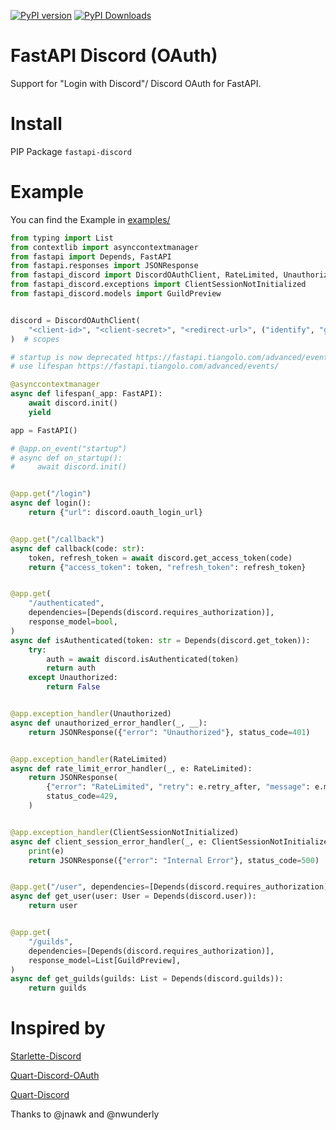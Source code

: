 [![PyPI version](https://badge.fury.io/py/fastapi-discord.svg)](https://badge.fury.io/py/fastapi-discord)
[![PyPI Downloads](https://img.shields.io/pypi/dm/fastapi-discord.svg)](https://pypi.org/project/fastapi-discord)

# FastAPI Discord (OAuth)
Support for "Login with Discord"/ Discord OAuth for FastAPI.
# Install
PIP Package `fastapi-discord`
# Example
You can find the Example in [examples/](https://github.com/Tert0/fastapi-discord/tree/master/examples)
```py
from typing import List
from contextlib import asynccontextmanager
from fastapi import Depends, FastAPI
from fastapi.responses import JSONResponse
from fastapi_discord import DiscordOAuthClient, RateLimited, Unauthorized, User
from fastapi_discord.exceptions import ClientSessionNotInitialized
from fastapi_discord.models import GuildPreview


discord = DiscordOAuthClient(
    "<client-id>", "<client-secret>", "<redirect-url>", ("identify", "guilds", "email")
)  # scopes

# startup is now deprecated https://fastapi.tiangolo.com/advanced/events/#alternative-events-deprecated
# use lifespan https://fastapi.tiangolo.com/advanced/events/

@asynccontextmanager
async def lifespan(_app: FastAPI):
    await discord.init()
    yield

app = FastAPI()

# @app.on_event("startup")
# async def on_startup():
#     await discord.init()


@app.get("/login")
async def login():
    return {"url": discord.oauth_login_url}


@app.get("/callback")
async def callback(code: str):
    token, refresh_token = await discord.get_access_token(code)
    return {"access_token": token, "refresh_token": refresh_token}


@app.get(
    "/authenticated",
    dependencies=[Depends(discord.requires_authorization)],
    response_model=bool,
)
async def isAuthenticated(token: str = Depends(discord.get_token)):
    try:
        auth = await discord.isAuthenticated(token)
        return auth
    except Unauthorized:
        return False


@app.exception_handler(Unauthorized)
async def unauthorized_error_handler(_, __):
    return JSONResponse({"error": "Unauthorized"}, status_code=401)


@app.exception_handler(RateLimited)
async def rate_limit_error_handler(_, e: RateLimited):
    return JSONResponse(
        {"error": "RateLimited", "retry": e.retry_after, "message": e.message},
        status_code=429,
    )


@app.exception_handler(ClientSessionNotInitialized)
async def client_session_error_handler(_, e: ClientSessionNotInitialized):
    print(e)
    return JSONResponse({"error": "Internal Error"}, status_code=500)


@app.get("/user", dependencies=[Depends(discord.requires_authorization)], response_model=User)
async def get_user(user: User = Depends(discord.user)):
    return user


@app.get(
    "/guilds",
    dependencies=[Depends(discord.requires_authorization)],
    response_model=List[GuildPreview],
)
async def get_guilds(guilds: List = Depends(discord.guilds)):
    return guilds

```

# Inspired by
[Starlette-Discord](https://github.com/nwunderly/starlette-discord)

[Quart-Discord-OAuth](https://github.com/Tert0/Quart-Discord-OAuth/)

[Quart-Discord](https://github.com/jnawk/quart-discord)

Thanks to @jnawk and @nwunderly

